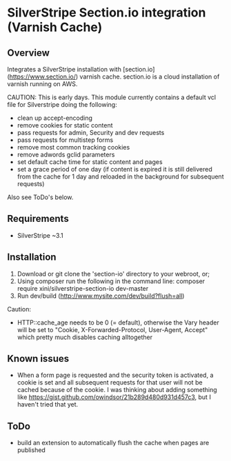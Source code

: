 # SilverStripe Section.io integration (Varnish Cache)

## Overview

Integrates a SilverStripe installation with [section.io] (https://www.section.io/) varnish cache. section.io is a cloud installation of varnish running on AWS.

CAUTION: This is early days. This module currently contains a default vcl file for Silverstripe doing the following:
* clean up accept-encoding
* remove cookies for static content
* pass requests for admin, Security and dev requests
* pass requests for multistep forms
* remove most common tracking cookies
* remove adwords gclid parameters
* set default cache time for static content and pages
* set a grace period of one day (if content is expired it is still delivered from the cache for 1 day and reloaded in the background for subsequent requests)

Also see ToDo's below.

## Requirements

* SilverStripe ~3.1

## Installation

1. Download or git clone the 'section-io' directory to your webroot, or;
2. Using composer run the following in the command line: composer require xini/silverstripe-section-io dev-master
3. Run dev/build (http://www.mysite.com/dev/build?flush=all)

Caution:

* HTTP::cache_age needs to be 0 (= default), otherwise the Vary header will be set to "Cookie, X-Forwarded-Protocol, User-Agent, Accept" which pretty much disables caching alltogether

## Known issues

* When a form page is requested and the security token is activated, a cookie is set and all subsequent requests for that user will not be cached because of the cookie. I was thinking about adding something like https://gist.github.com/owindsor/21b289d480d931d457c3, but I haven't tried that yet.

## ToDo

* build an extension to automatically flush the cache when pages are published